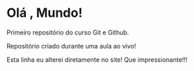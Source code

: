 # Olá , Mundo!
 Primeiro repositório do curso Git e Github.

 Repositório criado durante  uma aula ao vivo!

 Esta linha eu alterei diretamente no site! Que impressionante!!!
